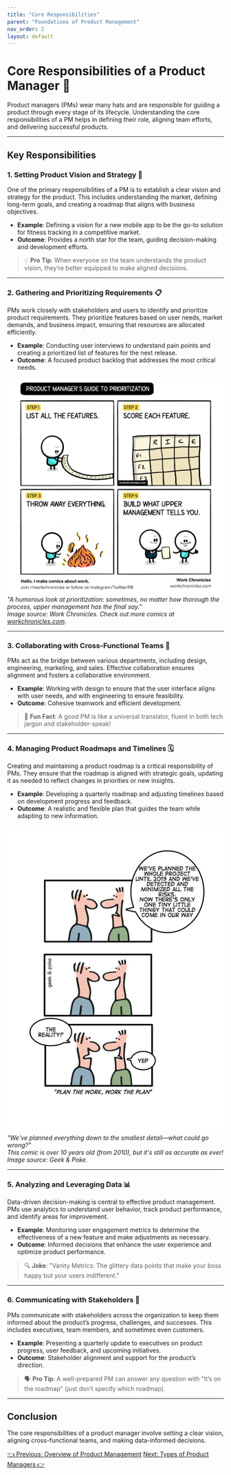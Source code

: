 ```yaml
---
title: "Core Responsibilities"
parent: "Foundations of Product Management"
nav_order: 2
layout: default
---
```


# Core Responsibilities of a Product Manager 🎯

Product managers (PMs) wear many hats and are responsible for guiding a product through every stage of its lifecycle. Understanding the core responsibilities of a PM helps in defining their role, aligning team efforts, and delivering successful products.

---

## Key Responsibilities

### 1. Setting Product Vision and Strategy 🌟

One of the primary responsibilities of a PM is to establish a clear vision and strategy for the product. This includes understanding the market, defining long-term goals, and creating a roadmap that aligns with business objectives.

- **Example**: Defining a vision for a new mobile app to be the go-to solution for fitness tracking in a competitive market.
- **Outcome**: Provides a north star for the team, guiding decision-making and development efforts.

> 💡 **Pro Tip**: When everyone on the team understands the product vision, they’re better equipped to make aligned decisions.

---

### 2. Gathering and Prioritizing Requirements 📋

PMs work closely with stakeholders and users to identify and prioritize product requirements. They prioritize features based on user needs, market demands, and business impact, ensuring that resources are allocated efficiently.

- **Example**: Conducting user interviews to understand pain points and creating a prioritized list of features for the next release.
- **Outcome**: A focused product backlog that addresses the most critical needs.

![Comic - Product Manager's Guide to Prioritization](../../assets/images/comic-product-managers-guide-to-prioritization.png)
*"A humorous look at prioritization: sometimes, no matter how thorough the process, upper management has the final say."*  
*Image source: Work Chronicles. Check out more comics at [workchronicles.com](https://www.workchronicles.com/).*

---

### 3. Collaborating with Cross-Functional Teams 🤝

PMs act as the bridge between various departments, including design, engineering, marketing, and sales. Effective collaboration ensures alignment and fosters a collaborative environment.

- **Example**: Working with design to ensure that the user interface aligns with user needs, and with engineering to ensure feasibility.
- **Outcome**: Cohesive teamwork and efficient development.

> 🔄 **Fun Fact**: A good PM is like a universal translator, fluent in both tech jargon and stakeholder-speak!

---

### 4. Managing Product Roadmaps and Timelines 🗓️

Creating and maintaining a product roadmap is a critical responsibility of PMs. They ensure that the roadmap is aligned with strategic goals, updating it as needed to reflect changes in priorities or new insights.

- **Example**: Developing a quarterly roadmap and adjusting timelines based on development progress and feedback.
- **Outcome**: A realistic and flexible plan that guides the team while adapting to new information.

![Comic - The Reality of Planning](../../assets/images/comic-plan-the-work-work-the-plan.jpg)
*"We've planned everything down to the smallest detail—what could go wrong?"*  
*This comic is over 10 years old (from 2010), but it's still as accurate as ever! Image source: Geek & Poke.*

---

### 5. Analyzing and Leveraging Data 📊

Data-driven decision-making is central to effective product management. PMs use analytics to understand user behavior, track product performance, and identify areas for improvement.

- **Example**: Monitoring user engagement metrics to determine the effectiveness of a new feature and make adjustments as necessary.
- **Outcome**: Informed decisions that enhance the user experience and optimize product performance.

> 🔍 **Joke**: "Vanity Metrics: The glittery data points that make your boss happy but your users indifferent."

---

### 6. Communicating with Stakeholders 📢

PMs communicate with stakeholders across the organization to keep them informed about the product’s progress, challenges, and successes. This includes executives, team members, and sometimes even customers.

- **Example**: Presenting a quarterly update to executives on product progress, user feedback, and upcoming initiatives.
- **Outcome**: Stakeholder alignment and support for the product’s direction.

> 🗣️ **Pro Tip**: A well-prepared PM can answer any question with "It’s on the roadmap" (just don’t specify which roadmap).

---

## Conclusion

The core responsibilities of a product manager involve setting a clear vision, aligning cross-functional teams, and making data-informed decisions.

<div class="nav-buttons">
    <a href="../1-foundations-of-product-management/overview-of-product-management" class="btn btn-secondary">👈 Previous: Overview of Product Management</a>
    <a href="../1-foundations-of-product-management/types-of-product-managers" class="btn btn-primary">Next: Types of Product Managers 👉</a>
</div>